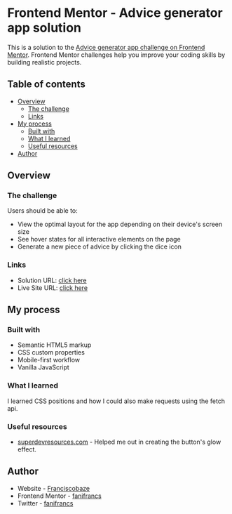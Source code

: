 # Frontend Mentor - Advice generator app solution

This is a solution to the [Advice generator app challenge on Frontend Mentor](https://www.frontendmentor.io/challenges/advice-generator-app-QdUG-13db). Frontend Mentor challenges help you improve your coding skills by building realistic projects.

## Table of contents

- [Overview](#overview)
  - [The challenge](#the-challenge)
  - [Links](#links)
- [My process](#my-process)
  - [Built with](#built-with)
  - [What I learned](#what-i-learned)
  - [Useful resources](#useful-resources)
- [Author](#author)


## Overview

### The challenge

Users should be able to:

- View the optimal layout for the app depending on their device's screen size
- See hover states for all interactive elements on the page
- Generate a new piece of advice by clicking the dice icon

### Links

- Solution URL: [click here](https://www.frontendmentor.io/solutions/mobilefirst-responsive-solution-DIZoKS0LWz)
- Live Site URL: [click here](https://fanifrancs.github.io/advice-generator/)

## My process

### Built with

- Semantic HTML5 markup
- CSS custom properties
- Mobile-first workflow
- Vanilla JavaScript

### What I learned

I learned CSS positions and how I could also make requests using the fetch api.

### Useful resources

- [superdevresources.com](https://superdevresources.com/css-button-glow-effect/) - 
Helped me out in creating the button's glow effect.

## Author

- Website - [Franciscobaze](https://franciscobaze.hashnode.dev)
- Frontend Mentor - [fanifrancs](https://www.frontendmentor.io/profile/fanifrancs)
- Twitter - [fanifrancs](https://www.twitter.com/fanifrancs)

